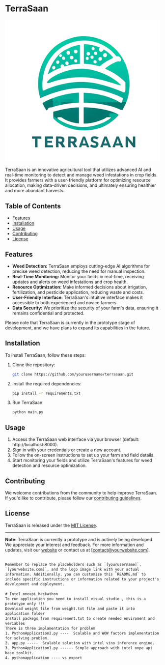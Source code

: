 # TerraSaan

![TerraSaan Logo](_e39d229c-20f3-40d2-b891-693a7458b412-removebg-preview.png)

TerraSaan is an innovative agricultural tool that utilizes advanced AI and real-time monitoring to detect and manage weed infestations in crop fields. It provides farmers with a user-friendly platform for optimizing resource allocation, making data-driven decisions, and ultimately ensuring healthier and more abundant harvests.

## Table of Contents
- [Features](#features)
- [Installation](#installation)
- [Usage](#usage)
- [Contributing](#contributing)
- [License](#license)

## Features

- **Weed Detection:** TerraSaan employs cutting-edge AI algorithms for precise weed detection, reducing the need for manual inspection.
- **Real-Time Monitoring:** Monitor your fields in real-time, receiving updates and alerts on weed infestations and crop health.
- **Resource Optimization:** Make informed decisions about irrigation, fertilization, and pesticide application, reducing waste and costs.
- **User-Friendly Interface:** TerraSaan's intuitive interface makes it accessible to both experienced and novice farmers.
- **Data Security:** We prioritize the security of your farm's data, ensuring it remains confidential and protected.

Please note that TerraSaan is currently in the prototype stage of development, and we have plans to expand its capabilities in the future.

## Installation

To install TerraSaan, follow these steps:

1. Clone the repository:

   ```bash
   git clone https://github.com/yourusername/terrasaan.git
   ```

2. Install the required dependencies:

   ```bash
   pip install -r requirements.txt
   ```

3. Run TerraSaan:

   ```bash
   python main.py
   ```

## Usage

1. Access the TerraSaan web interface via your browser (default: http://localhost:8000).
2. Sign in with your credentials or create a new account.
3. Follow the on-screen instructions to set up your farm and field details.
4. Start monitoring your fields and utilize TerraSaan's features for weed detection and resource optimization.

## Contributing

We welcome contributions from the community to help improve TerraSaan. If you'd like to contribute, please follow our [contributing guidelines](CONTRIBUTING.md).

## License

TerraSaan is released under the [MIT License](LICENSE).

---

**Note:** TerraSaan is currently a prototype and is actively being developed. We appreciate your interest and feedback. For more information and updates, visit our [website](https://www.yourwebsite.com) or contact us at [contact@yourwebsite.com].
```

Remember to replace the placeholders such as `[yourusername]`, `[yourwebsite.com]`, and the logo image link with your actual information. Additionally, you can customize this `README.md` to include specific instructions or information related to your project's development and deployment.

# Intel_oneapi_hackathon
To run application you need to install visual studio , this is a prototype only !!!
Download weight file from weight.txt file and paste it into application folder 
Install packegs from requirement.txt to create needed enviroment and veriables
There is three implamentation for problem 
1. PythonApplication2.py ----  Scalable and WOW factors implementation for solving problem.
2. app.py -----  Scalable solution with intel vino inference engine.
3. PythonApplication1.py ------ Simple approach with intel onpe api base toolkit.
4. pythonapplication ---- vs export

